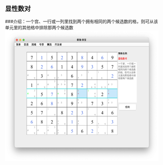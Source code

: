 ## 显性数对    
###介绍：一个宫、一行或一列里找到两个拥有相同的两个候选数的格，则可从该单元里的其他格中排除那两个候选数     
<img src="docs/picture/obvious_pairs_CN.png" width="550" height="430" >